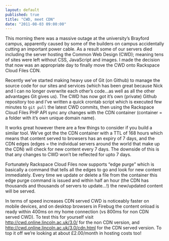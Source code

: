 ```yaml
---
layout: default
published: true
title: "CWD, meet CDN"
date: "2011-08-03 09:00:00"
---
```


This morning there was a massive outage at the university’s Brayford campus, apparently caused by some of the builders on campus accidentally cutting an important power cable. As a result some of our servers died including the server hosting the Common Web Design (CWD); meaning tens of sites were left without CSS, JavaScript and images. I made the decision that now was an appropriate day to finally move the CWD onto Rackspace Cloud Files CDN.

Recently we’ve started making heavy use of Git (on Github) to manage the source code for our sites and services (which has been great because Nick and I can no longer overwrite each other’s code…as well as all the other advantages Git gives us). The CWD has now got it’s own (private) Github repository too and I’ve written a quick crontab script which is executed few minutes to `git pull` the latest CWD commits, then using the Rackspace Cloud Files PHP API sync any changes with the CDN container (container = a folder with it’s own unique domain name).

It works great however there are a few things to consider if you build a similar tool. We’ve got the the CDN container with a TTL of 168 hours which means that content served to browsers has an expiry of 7 days, and the CDN edges (edges = the individual servers around the world that make up the CDN) will check for new content every 7 days. The downside of this is that any changes to CWD won’t be reflected for upto 7 days.

Fortunately Rackspace Cloud Files now supports “edge purge” which is basically a command that tells all the edges to go and look for new content immediately. Every time we update or delete a file from the container this edge purge command is issued and within half an hour (the CDN has thousands and thousands of servers to update…!) the new/updated content will be served.

In terms of speed increases CDN served CWD is noticeably faster on mobile devices, and on desktop browsers in Firebug the content onload is ready within 400ms on my home connection (vs 800ms for non CDN served CWD). To test this for yourself visit http://cwd.online.lincoln.ac.uk/3.0/ for the non CDN version, and http://cwd.online.lincoln.ac.uk/3.0/cdn.html for the CDN served version.
To top it off we’re looking at about £2.00/month in hosting costs too!